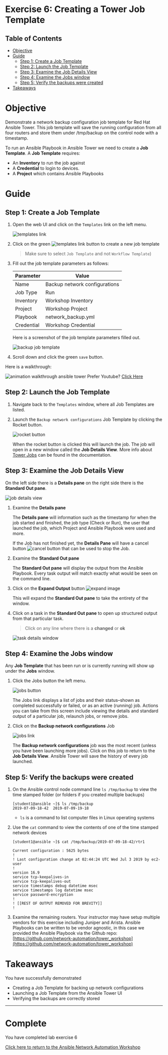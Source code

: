 # Exercise 6: Creating a Tower Job Template

## Table of Contents

- [Objective](#objective)
- [Guide](#guide)
   - [Step 1: Create a Job Template](#step-1-create-a-job-template)
   - [Step 2: Launch the Job Template](#step-2-launch-the-job-template)
   - [Step 3: Examine the Job Details View](#step-3-examine-the-job-details-view)
   - [Step 4: Examine the Jobs window](#step-4-examine-the-jobs-window)
   - [Step 5: Verify the backups were created](#step-5-verify-the-backups-were-created)
- [Takeaways](#takeaways)

# Objective

Demonstrate a network backup configuration job template for Red Hat Ansible Tower.  This job template will save the running configuration from all four routers and store them under /tmp/backup on the control node with a timestamp.

To run an Ansible Playbook in Ansible Tower we need to create a **Job Template**.  A **Job Template** requires:
 - An **Inventory** to run the job against
 - A **Credential** to login to devices.
 - A **Project** which contains Ansible Playbooks

# Guide

## Step 1: Create a Job Template

1.  Open the web UI and click on the `Templates` link on the left menu.

    ![templates link](images/templates.png)

2. Click on the green ![templates link](images/add.png) button to create a new job template

    >Make sure to select `Job Template` and not `Workflow Template`)

3. Fill out the job template parameters as follows:

    | Parameter | Value |
    |---|---|
    | Name  | Backup network configurations  |
    |  Job Type |  Run |
    |  Inventory |  Workshop Inventory |
    |  Project |  Workshop Project |
    |  Playbook |  network_backup.yml |
    |  Credential |  Workshop Credential |


    Here is a screenshot of the job template parameters filled out.

    ![backup job template](images/backup.png)

4. Scroll down and click the green `save` button.

Here is a walkthrough:

![animation walkthrough ansible tower](images/job_template.gif)
Prefer Youtube?  [Click Here](https://youtu.be/EQVkFaQYRiE)


## Step 2: Launch the Job Template

1. Navigate back to the `Templates` window, where all Job Templates are listed.

2. Launch the `Backup network configurations` Job Template by clicking the Rocket button.

    ![rocket button](images/rocket.png)

    When the rocket button is clicked this will launch the job.  The job will open in a new window called the **Job Details View**.  More info about [Tower Jobs](https://docs.ansible.com/ansible-tower/latest/html/userguide/jobs.html) can be found in the documentation.

## Step 3: Examine the Job Details View

On the left side there is a **Details pane** on the right side there is the **Standard Out pane**.

![job details view](images/jobfinish.png)

1.  Examine the **Details pane**    

    The **Details pane** will information such as the timestamp for when the job started and finished, the job type (Check or Run), the user that launched the job, which Project and Ansible Playbook were used and more.

    If the Job has not finished yet, the **Details Pane** will have a cancel button ![cancel button](images/cancel.png) that can be used to stop the Job.

2.  Examine the **Standard Out pane**

    The **Standard Out pane** will display the output from the Ansible Playbook.  Every task output will match exactly what would be seen on the command line.

3.  Click on the **Expand Output** button ![expand image](images/expand.png)

    This will expand the **Standard Out pane** to take the entirety of the window.

4.  Click on a task in the **Standard Out pane** to open up structured output from that particular task.

    > Click on any line where there is a **changed** or **ok**

    ![task details window](images/task_details.png)

## Step 4: Examine the Jobs window

Any **Job Template** that has been run or is currently running will show up under the **Jobs** window.

1. Click the Jobs button the left menu.

    ![jobs button](images/jobs.png)

    The Jobs link displays a list of jobs and their status–shown as completed successfully or failed, or as an active (running) job. Actions you can take from this screen include viewing the details and standard output of a particular job, relaunch jobs, or remove jobs.

2. Click on the **Backup network configurations** Job

    ![jobs link](images/jobslink.png)

    The **Backup network configurations** job was the most recent (unless you have been launching more jobs).  Click on this job to return to the **Job Details View**.  Ansible Tower will save the history of every job launched.

## Step 5: Verify the backups were created

1. On the Ansible control node command line `ls /tmp/backup` to view the time stamped folder (or folders if you created multiple backups)

   ```
   [student1@ansible ~]$ ls /tmp/backup
   2019-07-09-18-42  2019-07-09-19-18
   ```

   - `ls` is a command to list computer files in Linux operating systems

2. Use the `cat` command to view the contents of one of the time stamped network devices

   ```
   [student1@ansible ~]$ cat /tmp/backup/2019-07-09-18-42/rtr1

   Current configuration : 5625 bytes
   !
   ! Last configuration change at 02:44:24 UTC Wed Jul 3 2019 by ec2-user
   !
   version 16.9
   service tcp-keepalives-in
   service tcp-keepalives-out
   service timestamps debug datetime msec
   service timestamps log datetime msec
   service password-encryption
   !
   ! [[REST OF OUTPUT REMOVED FOR BREVITY]]
   !
   ```

  3. Examine the remaining routers.  Your instructor may have setup multiple vendors for this exercise including Juniper and Arista.  Ansible Playbooks can be written to be vendor agnostic,  in this case we provided the Ansible Playbook via the Github repo: [https://github.com/network-automation/tower_workshop](https://github.com/network-automation/tower_workshop)

# Takeaways

You have successfully demonstrated
 - Creating a Job Template for backing up network configurations
 - Launching a Job Template from the Ansible Tower UI
 - Verifying the backups are correctly stored

---

# Complete

You have completed lab exercise 6

[Click here to return to the Ansible Network Automation Workshop](../README.md)
